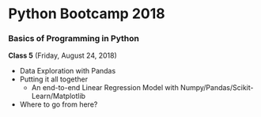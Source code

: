 # Python Bootcamp 2018

### Basics of Programming in Python

**Class 5** (Friday, August 24, 2018)

- Data Exploration with Pandas
- Putting it all together
  - An end-to-end Linear Regression Model with Numpy/Pandas/Scikit-Learn/Matplotlib
- Where to go from here?
